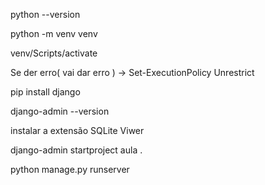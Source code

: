 python --version

python -m venv venv

venv/Scripts/activate

Se der erro( vai dar erro ) -> Set-ExecutionPolicy Unrestrict

pip install django

django-admin --version

instalar a extensão SQLite Viwer

django-admin startproject aula .

python manage.py runserver
